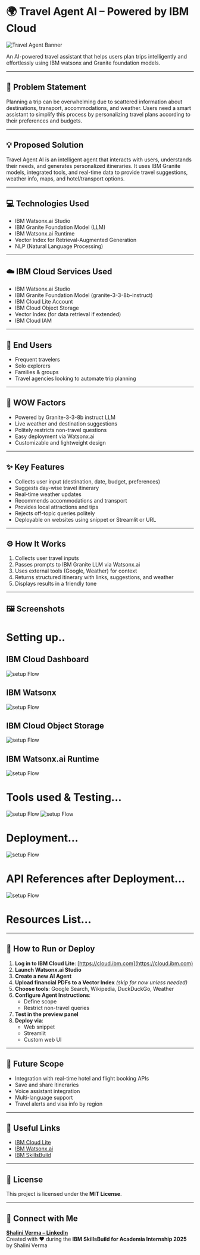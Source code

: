 # 🌍 Travel Agent AI – Powered by IBM Cloud

![Travel Agent Banner](./Travel_agent/intro.png)

An AI-powered travel assistant that helps users plan trips intelligently and effortlessly using IBM watsonx and Granite foundation models.

---

## 🧠 Problem Statement

Planning a trip can be overwhelming due to scattered information about destinations, transport, accommodations, and weather. Users need a smart assistant to simplify this process by personalizing travel plans according to their preferences and budgets.

---

## 💡 Proposed Solution

Travel Agent AI is an intelligent agent that interacts with users, understands their needs, and generates personalized itineraries. It uses IBM Granite models, integrated tools, and real-time data to provide travel suggestions, weather info, maps, and hotel/transport options.

---

## 💻 Technologies Used

- IBM Watsonx.ai Studio 
- IBM Granite Foundation Model (LLM)
- IBM Watsonx.ai Runtime
- Vector Index for Retrieval-Augmented Generation
- NLP (Natural Language Processing)

---

## ☁️ IBM Cloud Services Used

- IBM Watsonx.ai Studio  
- IBM Granite Foundation Model (granite-3-3-8b-instruct)  
- IBM Cloud Lite Account 
- IBM Cloud Object Storage
- Vector Index (for data retrieval if extended)  
- IBM Cloud IAM

---

## 👥 End Users

- Frequent travelers  
- Solo explorers  
- Families & groups  
- Travel agencies looking to automate trip planning

---

## 🌟 WOW Factors

- Powered by Granite-3-3-8b instruct LLM  
- Live weather and destination suggestions  
- Politely restricts non-travel questions  
- Easy deployment via Watsonx.ai  
- Customizable and lightweight design

---

## ✨ Key Features

- Collects user input (destination, date, budget, preferences)  
- Suggests day-wise travel itinerary  
- Real-time weather updates  
- Recommends accommodations and transport  
- Provides local attractions and tips  
- Rejects off-topic queries politely  
- Deployable on websites using snippet or Streamlit or URL

---

## ⚙️ How It Works

1. Collects user travel inputs  
2. Passes prompts to IBM Granite LLM via Watsonx.ai  
3. Uses external tools (Google, Weather) for context  
4. Returns structured itinerary with links, suggestions, and weather  
5. Displays results in a friendly tone

---

## 🖼️ Screenshots

# Setting up..
## IBM Cloud Dashboard
![setup Flow](./Travel_agent/dashboard_IBM_Cloud.jpg)

## IBM Watsonx 
![setup Flow](./Travel_agent/IBM_WatsonxHomePage.jpg)

## IBM Cloud Object Storage
![setup Flow](./Travel_agent/CloudObjectStorage.jpg)

## IBM Watsonx.ai Runtime
![setup Flow](./Travel_agent/watsonxRuntime.jpg)

# Tools used & Testing...
![setup Flow](./Travel_agent/agenticAI_TravelAgentPage.jpg)
![setup Flow](./Travel_agent/quickStartQuestion3.jpg)

# Deployment...
![setup Flow](./Travel_agent/DeploymentCompleted.jpg)

# API References after Deployment...
![setup Flow](./Travel_agent/endpoints.jpg)

# Resources List...


---

## 🚀 How to Run or Deploy

1. **Log in to IBM Cloud Lite**: [https://cloud.ibm.com](https://cloud.ibm.com)  
2. **Launch Watsonx.ai Studio**  
3. **Create a new AI Agent**  
4. **Upload financial PDFs to a Vector Index** *(skip for now unless needed)*  
5. **Choose tools**: Google Search, Wikipedia, DuckDuckGo, Weather  
6. **Configure Agent Instructions**:  
   - Define scope  
   - Restrict non-travel queries  
7. **Test in the preview panel**  
8. **Deploy via**:  
   - Web snippet  
   - Streamlit  
   - Custom web UI

---

## 🔮 Future Scope

- Integration with real-time hotel and flight booking APIs  
- Save and share itineraries  
- Voice assistant integration  
- Multi-language support  
- Travel alerts and visa info by region

---

## 🔗 Useful Links

- [IBM Cloud Lite](https://cloud.ibm.com)
- [IBM Watsonx.ai](https://www.ibm.com/products/watsonx)
- [IBM SkillsBuild](https://skillsbuild.org/)

---

## 📝 License

This project is licensed under the **MIT License**.

---

## 🤝 Connect with Me

**[Shalini Verma – LinkedIn]([https://www.linkedin.com/in/](https://www.linkedin.com/in/shalini-verma-35b0a7261/))**  
Created with ❤️ during the **IBM SkillsBuild for Academia Internship 2025** by Shalini Verma

